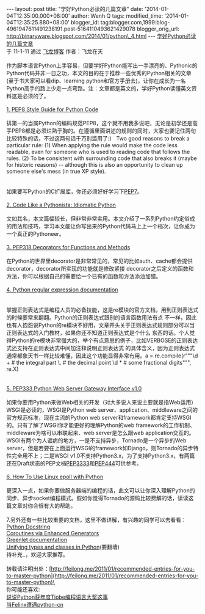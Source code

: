 --- layout: post title: "学好Python必读的几篇文章" date:
'2014-01-04T12:35:00.000+08:00' author: Wenh Q tags: modified\_time:
'2014-01-04T12:35:25.880+08:00' blogger\_id:
tag:blogger.com,1999:blog-4961947611491238191.post-5164110493621429078
blogger\_orig\_url:
http://binaryware.blogspot.com/2014/01/python\_4.html ---
[学好Python必读的几篇文章](http://item.feedsky.com/~feedsky/feilong/~8434175/463172933/6538071/1/item.html)\
于 11-1-11 通过 [飞龙博客](http://feilong.me/) 作者：飞龙在天\
\
作为脚本语言Python上手容易，但要学好Python能写出一手漂亮的、Pythonic的Python代码并非一日之功，本文的目的在于推荐一些优秀的Python相关的文章(至于书大家可以看dip、learning
python和官方手册去)，让你在成长为一名Python高手的路上少走一点弯路。注：文章都是英文的，学好Python读懂英文资料这是必须的了。\
\
[1. PEP8 Style Guide for Python
Code](http://www.python.org/dev/peps/pep-0008/)\
\
排第一的当属Python的编码规范PEP8，这个就不用我多说吧，无论是初学还是高手PEP8都是必须烂熟于胸的。在遵循里面讲述的规则的同时，大家也要记住两句比较特殊的话，不过这两句话千万别滥用了:）
Two good reasons to break a particular rule: (1) When applying the rule
would make the code less readable, even for someone who is used to
reading code that follows the rules. (2) To be consistent with
surrounding code that also breaks it (maybe for historic reasons) --
although this is also an opportunity to clean up someone else's mess (in
true XP style). \
\
\
如果要写Python的C扩展库，你还必须好好学习下[PEP7](http://www.python.org/dev/peps/pep-0007/)。\
\
[2. Code Like a Pythonista: Idiomatic
Python](http://python.net/~goodger/projects/pycon/2007/idiomatic/handout.html)\
\
文如其名，本文篇幅较长，但非常非常实用。本文介绍了一系列Python约定俗成的用法和技巧，学习本文能让你写出来的Python代码马上上一个档次，让你成为一个真正的Pythoneer。\
\
[3. PEP318 Decorators for Functions and
Methods](http://www.python.org/dev/peps/pep-0318/)\
\
在Python的世界里decorator是非常常见的，常见的比如auth、cache都会提供decorator，decorator所实现的功能就是修改紧接
decorator之后定义的函数和方法，你可以根据自己的需要给一个已有的函数和方法添油加醋。\
\
[4. Python regular expression documentation\
](http://docs.python.org/library/re.html)\
\
掌握正则表达式是编程人员的必备技能，这是re模块的官方文档，用到正则表达式的时候要常来翻翻。Python的正则表达式跟别的语言函数用法有点
不一样，因此也有人抱怨说Python的re模块不好用，文章开头关于正则表达式规则部分可以当正则表达式的入门教材，如果你还不知道正则表达式是个什么
东西的话。个人觉得Python的re模块非常强大的，举个有点意思的例子，比如VERBOSE的正则表达式还支持在正则表达式中间加注释说明正则表达式
的具体含义，因为正则表达式通常都象天书一样比较难懂，因此这个功能显得非常有用。a
= re.compile(r"""\\d + \# the integral part \\. \# the decimal point \\d
\* \# some fractional digits""", re.X)\
\
\
[5. PEP333 Python Web Server Gateway Interface
v1.0](http://www.python.org/dev/peps/pep-0333/)\
\
如果你要用Python来做Web相关的开发（对大多说人来说主要就是指Web运用）WSGI是必读的，WSGI是Python
web server、application、middleware之间的官方规范标准，现在主流的Python
web
server和framework都肯定支持WSGI的。只有了解了WSGI你才能更好的理解Python的web
framework的工作机制、middleware为啥可以串联起来、web server是怎么跟web
application交互的。WSGI有两个为人诟病的地方，一是不支持异步，Tornado是一个异步的Web
server，但是若要在上面运行WSGI的framework如Django，则Tornado的异步特性完全用不上；二是WSGI
v1.0不支持Python3.x，为了支持Python3.x，有两篇还在Draft状态的PEP文档[PEP3333](http://www.python.org/dev/peps/pep-3333/)和[PEP444](http://www.python.org/dev/peps/pep-0444/)可供参考。\
\
[6. How To Use Linux epoll with
Python](http://scotdoyle.com/python-epoll-howto.html)\
\
更深入一点，如果你要做服务器端的编程的话，此文可以让你深入理解Python的同步、异步socket编程模式。假如你觉得Tornado的源码比较费解的话，读读这篇文章对你会很有大的帮助。\
\
7.另外还有一些比较重要的文档，这里不做详解，有兴趣的同学可以去看看： \
[Python Docstring](http://www.python.org/dev/peps/pep-0257/) \
[Coroutines via Enhanced
Generators](http://www.python.org/dev/peps/pep-0342/) \
[Greenlet documentation](http://packages.python.org/greenlet/) \
[Unifying types and classes in
Python](http://www.python.org/download/releases/2.2.3/descrintro/)(要翻墙)
\
待补充..，欢迎大家推荐。 \
\
转载请注明出处：[http://feilong.me/2011/01/recommended-entries-for-you-to-master-python](http://feilong.me/2011/01/recommended-entries-for-you-to-master-python)\
\
你可能还喜欢:\
[说说Python获年度Tiobe编程语言大奖这事](http://feilong.me/2011/01/python-wins-tiobe-2010-pro-lang-award)
\
[当Felinx遭遇python-cn](http://feilong.me/2010/12/felinx-rejected-by-python-cn)

